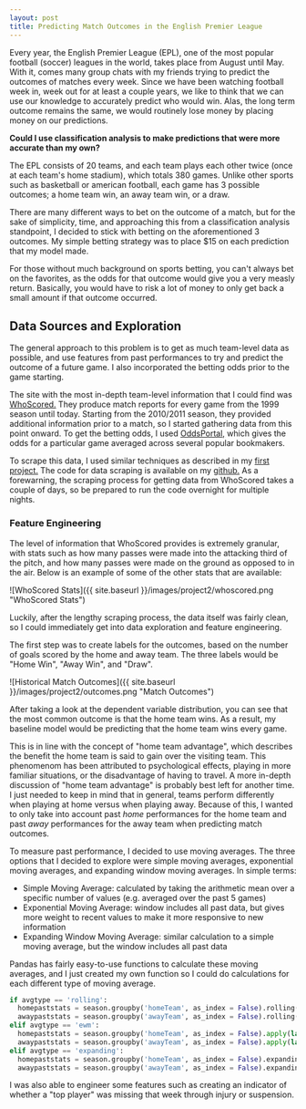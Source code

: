 ```yaml
---
layout: post
title: Predicting Match Outcomes in the English Premier League
---
```


Every year, the English Premier League (EPL), one of the most popular football (soccer) leagues in the world, takes place from August until May. With it, comes many group chats with my friends trying to predict the outcomes of matches every week. Since we have been watching football week in, week out for at least a couple years, we like to think that we can use our knowledge to accurately predict who would win. Alas, the long term outcome remains the same, we would routinely lose money by placing money on our predictions.

**Could I use classification analysis to make predictions that were more accurate than my own?**

The EPL consists of 20 teams, and each team plays each other twice (once at each team's home stadium), which totals 380 games. Unlike other sports such as basketball or american football, each game has 3 possible outcomes; a home team win, an away team win, or a draw.

There are many different ways to bet on the outcome of a match, but for the sake of simplicity, time, and approaching this from a classification analysis standpoint, I decided to stick with betting on the aforementioned 3 outcomes. My simple betting strategy was to place $15 on each prediction that my model made. 

For those without much background on sports betting, you can't always bet on the favorites, as the odds for that outcome would give you a very measly return. Basically, you would have to risk a lot of money to only get back a small amount if that outcome occurred.

## Data Sources and Exploration ##

The general approach to this problem is to get as much team-level data as possible, and use features from past performances to try and predict the outcome of a future game. I also incorporated the betting odds prior to the game starting. 

The site with the most in-depth team-level information that I could find was [WhoScored.](https://www.whoscored.com/) They produce match reports for every game from the 1999 season until today. Starting from the 2010/2011 season, they provided additional information prior to a match, so I started gathering data from this point onward. To get the betting odds, I used [OddsPortal,](http://www.oddsportal.com/) which gives the odds for a particular game averaged across several popular bookmakers.

To scrape this data, I used similar techniques as described in my [first project.](https://kstern31.github.io/CollegeCosts-Part1/) The code for data scraping is available on my [github.](https://github.com/kstern31/Predicting-Match-Outcomes-in-EPL/tree/master/data_collection_and_analysis) As a forewarning, the scraping process for getting data from WhoScored takes a couple of days, so be prepared to run the code overnight for multiple nights.

### Feature Engineering ###

The level of information that WhoScored provides is extremely granular, with stats such as how many passes were made into the attacking third of the pitch, and how many passes were made on the ground as opposed to in the air. Below is an example of some of the other stats that are available:

![WhoScored Stats]({{ site.baseurl }}/images/project2/whoscored.png "WhoScored Stats")

Luckily, after the lengthy scraping process, the data itself was fairly clean, so I could immediately get into data exploration and feature engineering.

The first step was to create labels for the outcomes, based on the number of goals scored by the home and away team. The three labels would be "Home Win", "Away Win", and "Draw".

![Historical Match Outcomes]({{ site.baseurl }}/images/project2/outcomes.png "Match Outcomes")

After taking a look at the dependent variable distribution, you can see that the most common outcome is that the home team wins. As a result, my baseline model would be predicting that the home team wins every game.

This is in line with the concept of "home team advantage", which describes the benefit the home team is said to gain over the visiting team. This phenomenom has been attributed to psychological effects, playing in more familiar situations, or the disadvantage of having to travel. A more in-depth discussion of "home team advantage" is probably best left for another time. I just needed to keep in mind that in general, teams perform differently when playing at home versus when playing away. Because of this, I wanted to only take into account past _home_ performances for the home team and past _away_ performances for the away team when predicting match outcomes. 

To measure past performance, I decided to use moving averages. The three options that I decided to explore were simple moving averages, exponential moving averages, and expanding window moving averages. In simple terms:

* Simple Moving Average: calculated by taking the arithmetic mean over a specific number of values (e.g. averaged over the past 5 games)
* Exponential Moving Average: window includes all past data, but gives more weight to recent values to make it more responsive to new information
* Expanding Window Moving Average: similar calculation to a simple moving average, but the window includes all past data

Pandas has fairly easy-to-use functions to calculate these moving averages, and I just created my own function so I could do calculations for each different type of moving average.

```python
if avgtype == 'rolling':
  homepaststats = season.groupby('homeTeam', as_index = False).rolling(window_decay, min_periods = 1).mean().reset_index(level = 0, drop = True)
  awaypaststats = season.groupby('awayTeam', as_index = False).rolling(window_decay, min_periods = 1).mean().reset_index(level = 0, drop = True)
elif avgtype == 'ewm':
  homepaststats = season.groupby('homeTeam', as_index = False).apply(lambda x: x.ewm(halflife = window_decay).mean()).reset_index(level = 0, drop = True)
  awaypaststats = season.groupby('awayTeam', as_index = False).apply(lambda x: x.ewm(halflife = window_decay).mean()).reset_index(level = 0, drop = True)
elif avgtype == 'expanding':
  homepaststats = season.groupby('homeTeam', as_index = False).expanding(min_periods = 1).mean().reset_index(level = 0, drop = True)
  awaypaststats = season.groupby('awayTeam', as_index = False).expanding(min_periods = 1).mean().reset_index(level = 0, drop = True)
```

I was also able to engineer some features such as creating an indicator of whether a "top player" was missing that week through injury or suspension.




